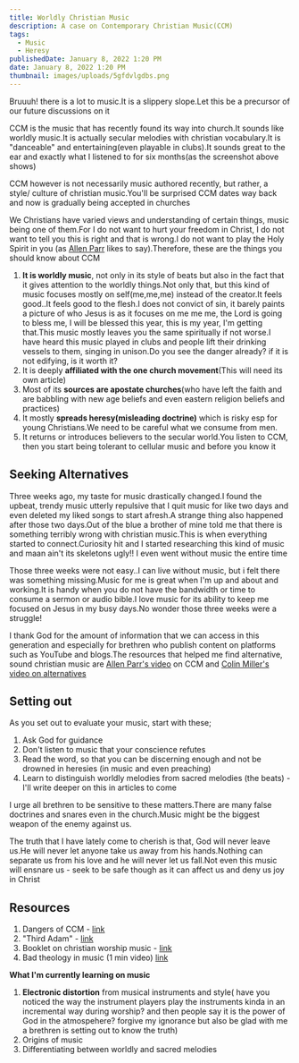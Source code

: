 ```yaml
---
title: Worldly Christian Music
description: A case on Contemporary Christian Music(CCM)
tags:
  - Music
  - Heresy
publishedDate: January 8, 2022 1:20 PM
date: January 8, 2022 1:20 PM
thumbnail: images/uploads/5gfdvlgdbs.png
---
```

Bruuuh! there is a lot to music.It is a slippery slope.Let this be a precursor of our future discussions on it

CCM is the music that has recently found its way into church.It sounds like worldly music.It is actually secular melodies with christian vocabulary.It is "danceable" and entertaining(even playable in clubs).It sounds great to the ear and exactly what I listened to for six months(as the screenshot above shows)

CCM  however is not necessarily music authored recently, but rather, a style/ culture of christian music.You'll be surprised CCM dates way back and now is gradually being accepted in churches

We Christians have varied views and understanding of certain things, music being one of them.For I do not want to hurt your freedom in Christ, I do not want to tell you this is right and that is wrong.I do not want to play the Holy Spirit in you (as [Allen Parr](https://www.youtube.com/user/thebeatagp) likes to say).Therefore, these are the things you should know about CCM

1. **It is worldly music**, not only in its style of beats but also in the fact that it gives attention to the worldly things.Not only that, but this kind of music focuses mostly on self(me,me,me) instead of the creator.It feels good..It feels good to the flesh.I does not convict of sin, it barely  paints a picture of who Jesus is as it focuses on me me me, the Lord is going to bless me, I will be blessed this year, this is my year, I'm getting that.This music mostly leaves you the same spiritually if not worse.I have heard this music played in clubs and people lift their drinking vessels to them, singing in unison.Do you see the danger already? if it is not edifying, is it worth it?
2. It is deeply **affiliated with the one church movement**(This will need its own article)
3. Most of its **sources are apostate churches**(who have left the faith and are babbling with new age beliefs and even eastern religion beliefs and practices)
4. It mostly **spreads heresy(misleading doctrine)** which is risky esp for young Christians.We need to be careful what we consume from men.
5. It returns or introduces believers to the secular world.You listen to CCM, then you start being tolerant to cellular music and before you know it

## Seeking Alternatives

Three weeks ago, my taste for music drastically changed.I found the upbeat, trendy music utterly repulsive that I quit music for like two days and  even deleted my liked songs to start afresh.A strange thing also happened after those two days.Out of the blue a brother of mine told me that there is something terribly wrong with christian music.This is when everything started to connect.Curiosity hit and I started researching this kind of music and maan ain't its skeletons ugly!! I even went without music the entire time

Those three weeks were not easy..I can live without music, but i felt there was something missing.Music for me is great when I'm up and about and working.It is handy when you do not have the bandwidth or time to consume a sermon or audio bible.I love music for its ability to keep me focused on Jesus in my busy days.No wonder those three weeks were a struggle!

I thank God for the amount of information that we can access in this generation and especially for brethren who publish content on platforms such as YouTube and blogs.The resources that helped me find alternative, sound christian music are [Allen Parr's video](https://www.youtube.com/watch?v=wi4RADE4zL0) on CCM and [Colin Miller's video on alternatives](https://www.youtube.com/watch?v=iI1ZApuG2Io)

## Setting out

As you set out to evaluate your music, start with these;

1. Ask God for guidance
2. Don't listen to music that your conscience refutes
3. Read the word, so that you can be discerning enough and not be drowned in heresies (in music and even preaching)
4. Learn to distinguish worldly melodies from sacred melodies (the beats) - I'll write deeper on this in articles to come

I urge all brethren to be sensitive to these matters.There are many false doctrines and snares even in the church.Music might be the biggest weapon of the enemy against us.

The truth that I have lately come to cherish is that, God will never leave us.He will never let anyone take us away from his hands.Nothing can separate us from his love and he will never let us fall.Not even this music will ensnare us - seek to be safe though as it can affect us  and deny us joy in Christ

## Resources

1. Dangers of CCM - [link](https://www.youtube.com/playlist?list=PLfiFUjkQFWzd8Nv3dSsezYviSvEHb1r2e)
2. "Third Adam" - [link](https://www.youtube.com/watch?v=pc7C0ZxDWUA&list=PLYltRndgBlAu-bP_2dLU24Ag-3SkrBHTe&index=4)
3. Booklet on christian worship music - [link](http://www.e-hope4all.info/media-eng/MusicAndWorshipWeb.pdf)
4. Bad theology in music (1 min video) [link](https://youtu.be/VAw_TQx-7rM)

**What I'm currently learning on music**

1. **Electronic distortion** from musical instruments and style( have you noticed the way the instrument players play the instruments kinda in an incremental way during worship? and then people say it is the power of God in the atmospehere? forgive my ignorance but also be glad with me a brethren is setting out to know the truth)
2. Origins of music
3. Differentiating between worldly and sacred melodies